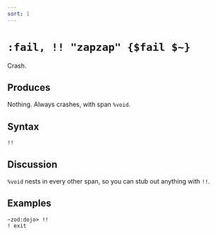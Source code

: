 ```yaml
---
sort: 1
---
```


# `:fail, !! "zapzap" {$fail $~}`

Crash.

## Produces

Nothing.  Always crashes, with span `%void`.

## Syntax

`!!`

## Discussion

`%void` nests in every other span, so you can stub out anything with `!!`.

## Examples

```
~zod:dojo> !!
! exit
```
